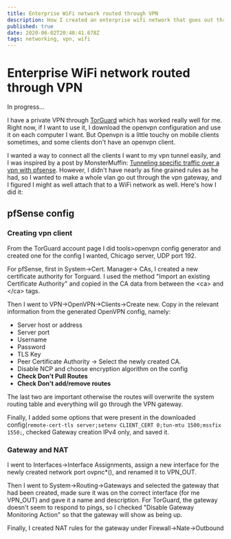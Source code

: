 ```yaml
---
title: Enterprise WiFi network routed through VPN
description: How I created an enterprise wifi network that goes out through a TorGuard VPN
published: true
date: 2020-06-02T20:48:41.678Z
tags: networking, vpn, wifi
---
```


# Enterprise WiFi network routed through VPN

In progress...


I have a private VPN through [TorGuard](https://torguard.net/) which has worked really well for me.  Right now, if I want to use it, I download the openvpn configuration and use it on each computer I want.  But Openvpn is a little touchy on mobile clients sometimes, and some clients don't have an openvpn client.  

I wanted a way to connect all the clients I want to my vpn tunnel easily, and I was inspired by a post by MonsterMuffin: [Tunneling specific traffic over a vpn with pfsense](https://blog.monstermuffin.org/tunneling-specific-traffic-over-a-vpn-with-pfsense/).  However, I didn't have nearly as fine grained rules as he had, so I wanted to make a whole vlan go out through the vpn gateway, and I figured I might as well attach that to a WiFi network as well.  Here's how I did it:

## pfSense config

### Creating vpn client
From the TorGuard account page I did tools>openvpn config generator and created one for the config I wanted, Chicago server, UDP port 192.

For pfSense, first in System->Cert. Manager-> CAs, I created a new certificate authority for Torguard.  I used the method "Import an existing Certificate Authority" and copied in the CA data from between the \<ca\> and \</ca\> tags.

Then I went to VPN->OpenVPN->Clients->Create new. Copy in the relevant information from the generated OpenVPN config, namely:
* Server host or address
* Server port
* Username
* Password
* TLS Key
* Peer Certificate Authority -> Select the newly created CA.
* Disable NCP and choose encryption algorithm on the config
* __Check Don't Pull Routes__
* __Check Don't add/remove routes__


The last two are important otherwise the routes will overwrite the system routing table and everything will go through the VPN gateway.

Finally, I added some options that were present in the downloaded config(`remote-cert-tls server;setenv CLIENT_CERT 0;tun-mtu 1500;mssfix 1550;`, checked Gateway creation IPv4 only, and saved it.

### Gateway and NAT
I went to Interfaces->Interface Assignments, assign a new interface for the newly created network port ovpnc*(), and renamed it to VPN_OUT.

Then I went to System->Routing->Gateways and selected the gateway that had been created, made sure it was on the correct interface (for me VPN_OUT) and gave it a name and description.  For TorGuard, the gateway doesn't seem to respond to pings, so I checked "Disable Gateway Monitoring Action" so that the gateway will show as being up.

Finally, I created NAT rules for the gateway under Firewall->Nate->Outbound